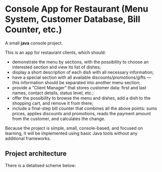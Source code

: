 # Console App for Restaurant (Menu System, Customer Database, Bill Counter, etc.)
A small **java** console project. 

This is an app for restaurant clients, which should:
- demonstrate the menu by sections, with the possibility to choose an interested section and view its list of dishes;
- display a short description of each dish with all necessary information;
- have a special section with all available discounts/promotions/gifts — this information should be separated into another menu section;
- provide a "Client Manager" that stores customer data: first and last names, contact details, status level, etc.;
- offer the possibility to browse the menu and dishes, add a dish to the shopping cart, and remove it from there;
- include a final-step bill counter that combines all the above points: sums prices, applies discounts and promotions, reads the payment amount from the customer, and calculates the change.

Because the project is simple, small, console-based, and focused on learning, it will be implemented using basic Java tools without any additional frameworks.

## Project architecture
There is a detalised scheme below:

